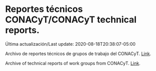 # Reportes técnicos CONACyT/CONACyT technical reports.

Última actualización/Last update: 2020-08-18T20:38:07-05:00

Archivo de reportes técnicos de grupos de trabajo del CONACyT. [Link](https://coronavirus.conacyt.mx/productos/index.html).

Archive of technical reports of work groups from CONACyT. [Link](https://coronavirus.conacyt.mx/productos/index.html).
